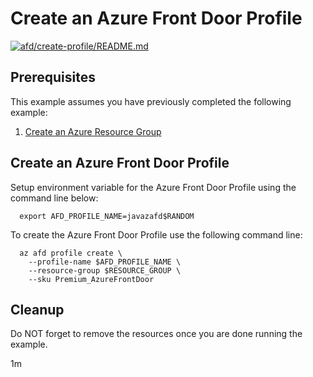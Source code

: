 
# Create an Azure Front Door Profile

[![afd/create-profile/README.md](https://github.com/Azure-Samples/java-on-azure-examples/actions/workflows/afd_create-profile_README_md.yml/badge.svg)](https://github.com/Azure-Samples/java-on-azure-examples/actions/workflows/afd_create-profile_README_md.yml)

## Prerequisites

<!-- workflow.run()

  if [[ -z $REGION ]]; then
    export REGION=westus
  fi

  -->
<!-- workflow.cron(0 0 * * 1) -->
<!-- workflow.include(../../group/create/README.md) -->

This example assumes you have previously completed the following example:

1. [Create an Azure Resource Group](../../group/create/README.md)

## Create an Azure Front Door Profile

Setup environment variable for the Azure Front Door Profile using the command
line below:

<!-- workflow.skip() -->
```shell
  export AFD_PROFILE_NAME=javazafd$RANDOM
```

<!-- workflow.run()

if [[ -z $AFD_PROFILE_NAME ]]; then
  export AFD_PROFILE_NAME=javazafd$RANDOM
fi
  -->

To create the Azure Front Door Profile use the following command line:

```shell
  az afd profile create \
    --profile-name $AFD_PROFILE_NAME \
    --resource-group $RESOURCE_GROUP \
    --sku Premium_AzureFrontDoor
```

<!-- workflow.directOnly()

  export RESULT=$(az afd profile show --profile-name $AFD_PROFILE_NAME --resource-group $RESOURCE_GROUP --output tsv --query provisioningState)
  az group delete --name $RESOURCE_GROUP --yes || true
  if [[ "$RESULT" != Succeeded ]]; then
    echo "Azure Front Door Profile $AFD_PROFILE_NAME was not provisioned properly"
    exit 1
  fi

  -->

## Cleanup

Do NOT forget to remove the resources once you are done running the example.

1m
